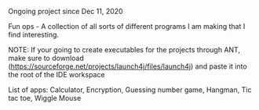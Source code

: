 Ongoing project since Dec 11, 2020

Fun ops - A collection of all sorts of different programs I am making that I find interesting.

NOTE: If your going to create executables for the projects through ANT, make sure to download (https://sourceforge.net/projects/launch4j/files/launch4j) and paste it into the root of the IDE workspace 

List of apps: Calculator, Encryption, Guessing number game, Hangman, Tic tac toe, Wiggle Mouse
